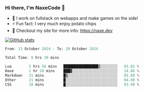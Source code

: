 ### Hi there, I'm NaxeCode 👋
- 🔭 I work on fullstack on webapps and make games on the side!
- ⚡ Fun fact: I very much enjoy potato chips
- 🔋 Checkout my site for more info: https://naxe.dev

[![GitHub stats](https://github-readme-stats.vercel.app/api?username=naxecode&theme=onedark)](https://naxe.dev)

<!--START_SECTION:waka-->

```csharp
From: 13 October 2024 - To: 20 October 2024

Total Time: 8 hrs 39 mins

Lua        5 hrs 56 mins   ████████████████▒░░░░░░░░   65.82 %
Haxe       1 hr 20 mins    ███▓░░░░░░░░░░░░░░░░░░░░░   14.86 %
Markdown   31 mins         █▒░░░░░░░░░░░░░░░░░░░░░░░   05.89 %
Other      21 mins         █░░░░░░░░░░░░░░░░░░░░░░░░   04.00 %
CSS        18 mins         █░░░░░░░░░░░░░░░░░░░░░░░░   03.40 %
```

<!--END_SECTION:waka-->



<!--
**NaxeCode/NaxeCode** is a ✨ _special_ ✨ repository because its `README.md` (this file) appears on your GitHub profile.

Here are some ideas to get you started:

- 🔭 I’m currently working on Web apps for indie games!
- 🌱 I’m currently mastering C#
- 👯 I’m looking to collaborate on ...
- 🤔 I’m looking for help with ...
- 💬 Ask me about ...
- 📫 How to reach me: ...
- 😄 Pronouns: ...
- ⚡ Fun fact: I love chips
-->
